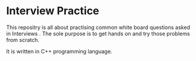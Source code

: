 # Interview Practice
This repositry is all about practising common white board questions asked in Interviews . The sole purpose is to get hands on and try those problems from scratch.

It is written in C++ programming language.
